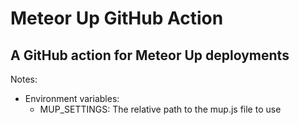 # Meteor Up GitHub Action

## A GitHub action for Meteor Up deployments

Notes:

-   Environment variables:
    -   MUP_SETTINGS: The relative path to the mup.js file to use
